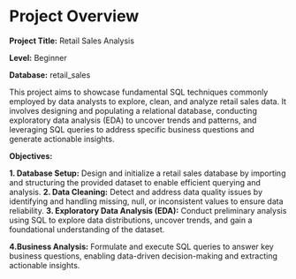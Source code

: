 # Project Overview 

**Project Title:** Retail Sales Analysis

**Level:** Beginner

**Database:** retail_sales

This project aims to showcase fundamental SQL techniques commonly employed by data analysts to explore, clean, and analyze retail sales data. It involves designing and populating a relational database, conducting exploratory data analysis (EDA) to uncover trends and patterns, and leveraging SQL queries to address specific business questions and generate actionable insights.

**Objectives:**


**1. Database Setup:** Design and initialize a retail sales database by importing and structuring the provided dataset to enable efficient querying and analysis.
**2. Data Cleaning:** Detect and address data quality issues by identifying and handling missing, null, or inconsistent values to ensure data reliability.
**3. Exploratory Data Analysis (EDA):** Conduct preliminary analysis using SQL to explore data distributions, uncover trends, and gain a foundational understanding of the dataset.

**4.Business Analysis:** Formulate and execute SQL queries to answer key business questions, enabling data-driven decision-making and extracting actionable insights.
